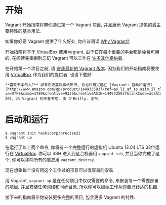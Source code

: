 开始
=============

Vagrant 开始指南将带你通过第一个 Vagrant 项目, 并且展示 Vagrant 提供的最主要特性的基本用法.

如果你好奇 Vagrant 提供了什么好处, 你应该阅读 [Why Vagrant?](why-vagrant-overview.md).

开始指南将基于 [VirtualBox](http://www.virtualbox.org/) 使用Vagrant, 由于它在每个重要的平台都是免费可用的. 在阅读完指南别忘记 Vagrant 可以工作在 [许多其他提供者](providers-overview.md).

在开始第一个项目之前, 请 [安装最新的 Vagrant 版本](https://docs.vagrantup.com/v2/installation/). 因为我们的开始指南将要使用 [VirtualBox](http://www.virtualbox.org/) 作为我们的提供者, 也请下载好.

```
**喜欢书本的人?** 如果你更喜欢读纸质书, 你也许有兴趣在 [Vagrant: 启动和运行](http://www.amazon.com/gp/product/1449335837/ref=as_li_qf_sp_asin_il_tl?ie=UTF8&camp=1789&creative=9325&creativeASIN=1449335837&linkCode=as2&tag=vagrant-20), 由 Vagrant 的作者书写, 由 O'Reilly. 发布.
```

启动和运行
=================
```
$ vagrant init hashicorp/precise32
$ vagrant up
```

在运行了以上两个命令, 你将有一个完整运行的虚拟机 Ubuntu 12.04 LTS 32位运行在 [VirtualBox](https://www.virtualbox.org/). 你可以 SSH 进入到这台机器用 `vagrant ssh`, 并且当你完成了这个, 你可以移除所有的痕迹用 `vagrant destroy`.

现在想象每个没有用这个工作过的项目可以很容易的安装.

用 Vagrant, `vagrant up` 是在任何项目中仅仅需要的命令, 来安装每一个需要部署的项目, 并且安装任何网络和同步目录, 所以你可以继续工作从你自己舒适的机器.

接下来的指南将带你安装更多完整的项目, 包含更多 Vagrant 的特性.
